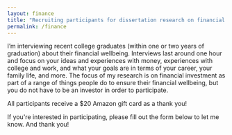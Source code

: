 ```yaml
---
layout: finance
title: "Recruiting participants for dissertation research on financial wellbeing"
permalink: /finance
---
```


I’m interviewing recent college graduates (within one or two years of graduation) about their financial wellbeing. Interviews last around one hour and focus on your ideas and experiences with money, experiences with college and work, and what your goals are in terms of your career, your family life, and more. The focus of my research is on financial investment as part of a range of things people do to ensure their financial wellbeing, but you do not have to be an investor in order to participate. 

All participants receive a $20 Amazon gift card as a thank you!

If you're interested in participating, please fill out the form below to let me know. And thank you!



